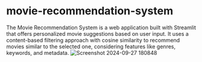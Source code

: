 # movie-recommendation-system
The Movie Recommendation System is a web application built with Streamlit that offers personalized movie suggestions based on user input. It uses a content-based filtering approach with cosine similarity to recommend movies similar to the selected one, considering features like genres, keywords, and metadata.
![Screenshot 2024-09-27 180848](https://github.com/user-attachments/assets/6d38a44e-0494-4a9a-8341-3f7fef253306)
